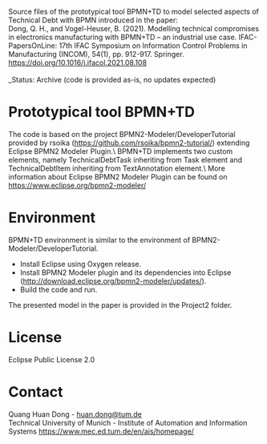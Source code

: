 Source files of the prototypical tool BPMN+TD to model selected aspects of Technical Debt with BPMN introduced in the paper:\
Dong, Q. H., and Vogel-Heuser, B. (2021). Modelling technical compromises in electronics manufacturing with BPMN+TD – an industrial use case. IFAC-PapersOnLine: 17th IFAC Symposium on Information Control Problems in Manufacturing (INCOM), 54(1), pp. 912-917. Springer. https://doi.org/10.1016/j.ifacol.2021.08.108
\
\
_Status: Archive (code is provided as-is, no updates expected)


# Prototypical tool BPMN+TD

The code is based on the project BPMN2-Modeler/DeveloperTutorial provided by rsoika (https://github.com/rsoika/bpmn2-tutorial/) extending Eclipse BPMN2 Modeler Plugin.\ 
BPMN+TD implements two custom elements, namely TechnicalDebtTask inheriting from Task element and TechnicalDebtItem inheriting from TextAnnotation element.\ 
More information about Eclipse BPMN2 Modeler Plugin can be found on https://www.eclipse.org/bpmn2-modeler/


# Environment

BPMN+TD environment is similar to the environment of BPMN2-Modeler/DeveloperTutorial.
- Install Eclipse using Oxygen release.
- Install BPMN2 Modeler plugin and its dependencies into Eclipse (http://download.eclipse.org/bpmn2-modeler/updates/).
- Build the code and run.

The presented model in the paper is provided in the Project2 folder.


# License

Eclipse Public License 2.0


# Contact

Quang Huan Dong - huan.dong@tum.de\
Technical University of Munich - Institute of Automation and Information Systems https://www.mec.ed.tum.de/en/ais/homepage/
